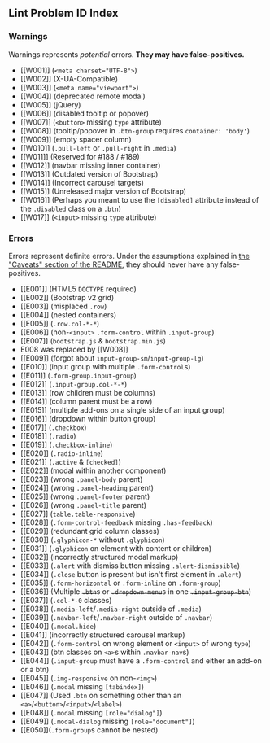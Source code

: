 ## Lint Problem ID Index

### Warnings
Warnings represents *potential* errors. **They may have false-positives.**

* [[W001]] (`<meta charset="UTF-8">`)
* [[W002]] (X-UA-Compatible)
* [[W003]] (`<meta name="viewport">`)
* [[W004]] (deprecated remote modal)
* [[W005]] (jQuery)
* [[W006]] (disabled tooltip or popover)
* [[W007]] (`<button>` missing `type` attribute)
* [[W008]] (tooltip/popover in `.btn-group` requires `container: 'body'`)
* [[W009]] (empty spacer column)
* [[W010]] (`.pull-left` or `.pull-right` in `.media`)
* [[W011]] (Reserved for #188 / #189)
* [[W012]] (navbar missing inner container)
* [[W013]] (Outdated version of Bootstrap)
* [[W014]] (Incorrect carousel targets)
* [[W015]] (Unreleased major version of Bootstrap)
* [[W016]] (Perhaps you meant to use the `[disabled]` attribute instead of the `.disabled` class on a `.btn`)
* [[W017]] (`<input>` missing `type` attribute)

### Errors
Errors represent definite errors. Under the assumptions explained in [the "Caveats" section of the README](https://github.com/twbs/bootlint/blob/master/README.md#caveats), they should never have any false-positives.

* [[E001]] (HTML5 `DOCTYPE` required)
* [[E002]] (Bootstrap v2 grid)
* [[E003]] (misplaced `.row`)
* [[E004]] (nested containers)
* [[E005]] (`.row.col-*-*`)
* [[E006]] (non-`<input>` `.form-control` within `.input-group`)
* [[E007]] (`bootstrap.js` & `bootstrap.min.js`)
* E008 was replaced by [[W008]]
* [[E009]] (forgot about `input-group-sm`/`input-group-lg`)
* [[E010]] (input group with multiple `.form-control`s)
* [[E011]] (`.form-group.input-group`)
* [[E012]] (`.input-group.col-*-*`)
* [[E013]] (row children must be columns)
* [[E014]] (column parent must be a row)
* [[E015]] (multiple add-ons on a single side of an input group)
* [[E016]] (dropdown within button group)
* [[E017]] (`.checkbox`)
* [[E018]] (`.radio`)
* [[E019]] (`.checkbox-inline`)
* [[E020]] (`.radio-inline`)
* [[E021]] (`.active` & `[checked]`)
* [[E022]] (modal within another component)
* [[E023]] (wrong `.panel-body` parent)
* [[E024]] (wrong `.panel-heading` parent)
* [[E025]] (wrong `.panel-footer` parent)
* [[E026]] (wrong `.panel-title` parent)
* [[E027]] (`table.table-responsive`)
* [[E028]] (`.form-control-feedback` missing `.has-feedback`)
* [[E029]] (redundant grid column classes)
* [[E030]] (`.glyphicon-*` without `.glyphicon`)
* [[E031]] (`.glyphicon` on element with content or children)
* [[E032]] (incorrectly structured modal markup)
* [[E033]] (`.alert` with dismiss button missing `.alert-dismissible`)
* [[E034]] (`.close` button is present but isn't first element in `.alert`)
* [[E035]] (`.form-horizontal` or `.form-inline` on `.form-group`)
* ~~[[E036]] (Multiple `.btn`s or `.dropdown-menu`s in one `.input-group-btn`)~~
* [[E037]] (`.col-*-0` classes)
* [[E038]] (`.media-left`/`.media-right` outside of `.media`)
* [[E039]] (`.navbar-left`/`.navbar-right` outside of `.navbar`)
* [[E040]] (`.modal.hide`)
* [[E041]] (incorrectly structured carousel markup)
* [[E042]] (`.form-control` on wrong element or `<input>` of wrong `type`)
* [[E043]] (btn classes on `<a>`s within `.navbar-nav`s)
* [[E044]] (`.input-group` must have a `.form-control` and either an add-on or a btn)
* [[E045]] (`.img-responsive` on non-`<img>`)
* [[E046]] (`.modal` missing `[tabindex]`)
* [[E047]] (Used `.btn` on something other than an `<a>`/`<button>`/`<input>`/`<label>`)
* [[E048]] (`.modal` missing `[role="dialog"]`)
* [[E049]] (`.modal-dialog` missing `[role="document"]`)
* [[E050]](`.form-group`s cannot be nested)
